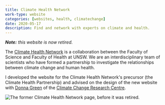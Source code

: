 ```yaml
---
title: Climate Health Network
work-type: website
categories: [websites, health, climatechange]
date: 2020-05-17
description: Find and network with experts on climate and health.
---
```


_**Note:** this website is now retired._

The [Climate Health Network](https://climatehealth.info) is a collaboration between the Faculty of Science and Faculty of Health at UNSW. We are an interdisciplinary team of scientists who have formed a partnership to investigate the relationships between climate change and human health.

I developed the website for the Climate Health Network's precursor (the Climate Health Partnership) and advised on the design of the new website with [Donna Green](https://donnagreen.org/) of the [Climate Change Research Centre](http://ccrc.unsw.edu.au).

![The former Climate Health Network page, before it was retired.](climate-health-network.png)